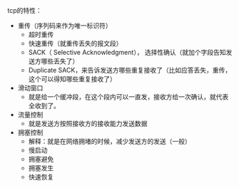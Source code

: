 

tcp的特性：
- 重传（序列码来作为唯一标识符）
    - 超时重传
    - 快速重传（就重传丢失的报文段）
    - SACK（ Selective Acknowledgment）， 选择性确认（就加个字段告知发送方哪些丢失了）
    - Duplicate SACK，来告诉发送方哪些重复接收了（比如应答丢失，重传，这个可以得知哪些重复接收了）
- 滑动窗口
    - 就是给一个缓冲段，在这个段内可以一直发，接收方给一次确认，就代表全收到了。
- 流量控制
    - 就是发送方按照接收方的接收能力发送数据
- 拥塞控制
    - 解释：就是在网络拥堵的时候，减少发送方的发送（一般）
    - 慢启动
    - 拥塞避免
    - 拥塞发生
    - 快速恢复